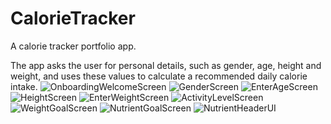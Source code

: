 # CalorieTracker
A calorie tracker portfolio app.
 
The app asks the user for personal details, such as gender, age, height and weight, and uses these values to calculate a recommended daily calorie intake.
![OnboardingWelcomeScreen](https://user-images.githubusercontent.com/92163117/187426247-82fc3a2c-b117-4e77-8571-7b0171b7a573.png)
![GenderScreen](https://user-images.githubusercontent.com/92163117/187426286-6ef3e177-9503-405a-bcfa-b3f5e59245d6.png)
![EnterAgeScreen](https://user-images.githubusercontent.com/92163117/187426302-86ee8b87-7085-48fd-b0ea-a9339be39c81.png)
![HeightScreen](https://user-images.githubusercontent.com/92163117/187426316-c7fe7c3d-861d-48af-a730-4d94e2e4045d.png)
![EnterWeightScreen](https://user-images.githubusercontent.com/92163117/187426320-738ed914-0749-423c-b9f7-135f5bdfad09.png)
![ActivityLevelScreen](https://user-images.githubusercontent.com/92163117/187426359-246e0b2d-a277-4e8b-ba78-e0c26a414a89.png)
![WeightGoalScreen](https://user-images.githubusercontent.com/92163117/187426368-84ead6c8-7f85-4a1a-9840-a37be0d45e80.png)
![NutrientGoalScreen](https://user-images.githubusercontent.com/92163117/187426377-915fd1d5-46e7-4464-89e0-c0de5a68d478.png)
![NutrientHeaderUI](https://user-images.githubusercontent.com/92163117/187426407-cf9d9ba8-feff-43a8-b0d2-f4af5696b890.png)
